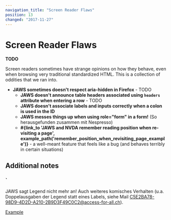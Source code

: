 ```yaml
---
navigation_title: "Screen Reader Flaws"
position: 13
changed: "2017-11-27"
---
```


# Screen Reader Flaws

**TODO**

Screen readers sometimes have strange opinions on how they behave, even when browsing very traditional standardized HTML. This is a collection of oddities that we ran into.

- **JAWS sometimes doesn't respect aria-hidden in Firefox** - TODO
  - **JAWS doesn't announce table headers associated using `headers` attribute when entering a row** - TODO
  - **JAWS doesn't associate labels and inputs correctly when a colon is used in the ID**
  - **JAWS messes things up when using role="form" in a form!** (So herausgefunden zusammen mit Nespresso)
  - **#{link_to 'JAWS and NVDA remember reading position when re-visiting a page', example_path('remember_position_when_revisiting_page_example')}** - a well-meant feature that feels like a bug (and behaves terribly in certain situations)

## Additional notes

### `<form role="form">
JAWS sagt Legend nicht mehr an! Auch weiteres komisches Verhalten (u.a. Doppelausgaben der Legend statt eines Labels, siehe Mail C5E2BA78-98D9-4D2D-A210-2B9D3F49C0C2@access-for-all.ch).

[Example](_examples/najyzr)